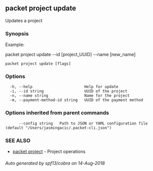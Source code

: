 ## packet project update

Updates a project

### Synopsis

Example:

packet project update --id [project_UUID] --name [new_name]



```
packet project update [flags]
```

### Options

```
  -h, --help                       Help for update
  -i, --id string                  UUID of the project
  -n, --name string                Name for the project
  -m, --payment-method-id string   UUID of the payment method
```

### Options inherited from parent commands

```
      --config string   Path to JSON or YAML configuration file (default "/Users/jasmingacic/.packet-cli.json")
```

### SEE ALSO

* [packet project](packet_project.md)	 - Project operations

###### Auto generated by spf13/cobra on 14-Aug-2018

